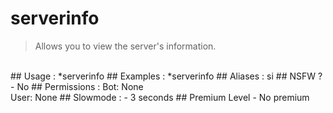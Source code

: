 # serverinfo

> Allows you to view the server's information.

<br>
## Usage :
*serverinfo
## Examples :
*serverinfo
## Aliases :
si
## NSFW ?
- No
## Permissions :
Bot: None
<br>
User: None
## Slowmode :
- 3 seconds
## Premium Level
- No premium
